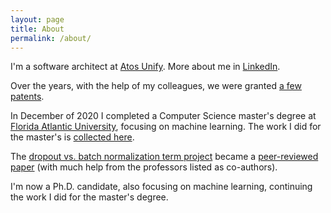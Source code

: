 ```yaml
---
layout: page
title: About
permalink: /about/
---
```


I'm a software architect at [Atos Unify](https://unify.com/en/). More about me in
[LinkedIn](https://www.linkedin.com/in/christiangarbin/).

Over the years, with the help of my colleagues, we were granted
[a few patents](https://scholar.google.com/citations?user=q1ZmDvYAAAAJ&hl=en).

In December of 2020 I completed a Computer Science master's degree at [Florida Atlantic University](https://www.fau.edu/),
focusing on machine learning. The work I did for the master's is [collected here](https://github.com/fau-masters-collected-works-cgarbin).

The [dropout vs. batch normalization term project](https://github.com/fau-masters-collected-works-cgarbin/cap6619-deep-learning-term-project)
became a [peer-reviewed paper](https://link.springer.com/article/10.1007/s11042-019-08453-9)
(with much help from the professors listed as co-authors).

I'm now a Ph.D. candidate, also focusing on machine learning, continuing the work I did for the master's degree.
